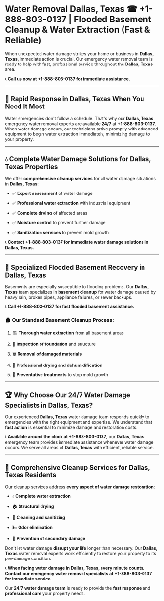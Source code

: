 # Water Removal Dallas, Texas ☎ +1-888-803-0137 | Flooded Basement Cleanup & Water Extraction (Fast & Reliable)

When unexpected water damage strikes your home or business in **Dallas, Texas**, immediate action is crucial. Our emergency water removal team is ready to help with fast, professional service throughout the **Dallas, Texas** area. 

📞 **Call us now at +1-888-803-0137 for immediate assistance.**

---

## 🚀 Rapid Response in Dallas, Texas When You Need It Most

Water emergencies don't follow a schedule. That's why our **Dallas, Texas** emergency water removal experts are available **24/7** at **+1-888-803-0137**. When water damage occurs, our technicians arrive promptly with advanced equipment to begin water extraction immediately, minimizing damage to your property.

---

## 💧 Complete Water Damage Solutions for Dallas, Texas Properties

We offer **comprehensive cleanup services** for all water damage situations in **Dallas, Texas**:

- ✅ **Expert assessment** of water damage  
- ✅ **Professional water extraction** with industrial equipment  
- ✅ **Complete drying** of affected areas  
- ✅ **Moisture control** to prevent further damage  
- ✅ **Sanitization services** to prevent mold growth  

📞 **Contact +1-888-803-0137 for immediate water damage solutions in Dallas, Texas.**

---

## 🌊 Specialized Flooded Basement Recovery in Dallas, Texas

Basements are especially susceptible to flooding problems. Our **Dallas, Texas** team specializes in **basement cleanup** for water damage caused by heavy rain, broken pipes, appliance failures, or sewer backups. 

📞 **Call +1-888-803-0137 for fast flooded basement assistance.**

### 🏚️ Our Standard Basement Cleanup Process:
1. 🏗️ **Thorough water extraction** from all basement areas  
2. 🔎 **Inspection of foundation** and structure  
3. 🗑️ **Removal of damaged materials**  
4. 💨 **Professional drying and dehumidification**  
5. 🚫 **Preventative treatments** to stop mold growth  

---

## 🏆 Why Choose Our 24/7 Water Damage Specialists in Dallas, Texas?

Our experienced **Dallas, Texas** water damage team responds quickly to emergencies with the right equipment and expertise. We understand that **fast action** is essential to minimize damage and restoration costs.

📞 **Available around the clock at +1-888-803-0137**, our **Dallas, Texas** emergency team provides immediate assistance whenever water damage occurs. We serve all areas of **Dallas, Texas** with efficient, reliable service.

---

## 🧹 Comprehensive Cleanup Services for Dallas, Texas Residents

Our cleanup services address **every aspect of water damage restoration**:

- 💧 **Complete water extraction**  
- 🏠 **Structural drying**  
- 🧼 **Cleaning and sanitizing**  
- 🌬️ **Odor elimination**  
- 🚫 **Prevention of secondary damage**  

Don't let water damage **disrupt your life** longer than necessary. Our **Dallas, Texas** water removal experts work efficiently to restore your property to its pre-damage condition.

📞 **When facing water damage in Dallas, Texas, every minute counts. Contact our emergency water removal specialists at +1-888-803-0137 for immediate service.**

Our **24/7 water damage team** is ready to provide the **fast response** and **professional care** your property needs.
